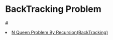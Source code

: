 # BackTracking Problem

[# <li> N Queen Problem By Recursion(BackTracking)](https://github.com/ibadsaleem/BackTracking-Recursion/blob/master/N_Queen_Problem.cpp)
